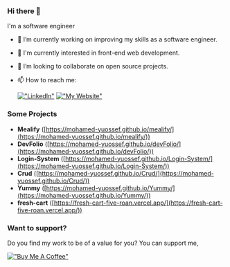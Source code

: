 ### Hi there 👋

I'm a software engineer  

- 🔭 I’m currently working on improving my skills as a software engineer.
- 🌱 I'm currently interested in front-end web development.
- 👯 I’m looking to collaborate on open source projects.

- 📫 How to reach me:

  [!["LinkedIn"](https://img.shields.io/badge/LinkedIn-blue?style=flat&logo=linkedin&labelColor=blue)](https://www.linkedin.com/in/mohamed-youssef-6084a3254/)
  [!["My Website"](https://img.shields.io/badge/MyPortfolio-orange)](https://my-portfolio-seven-bice-40.vercel.app/)

### Some Projects
- **Mealify**  ([https://mohamed-yuossef.github.io/mealify/](https://mohamed-yuossef.github.io/mealify/)) 
- **DevFolio** ([https://mohamed-yuossef.github.io/devFolio/](https://mohamed-yuossef.github.io/devFolio/))
- **Login-System** ([https://mohamed-yuossef.github.io/Login-System/](https://mohamed-yuossef.github.io/Login-System/))
- **Crud** ([https://mohamed-yuossef.github.io/Crud/](https://mohamed-yuossef.github.io/Crud/)) 
- **Yummy** ([https://mohamed-yuossef.github.io/Yummy/](https://mohamed-yuossef.github.io/Yummy/))
- **fresh-cart** ([https://fresh-cart-five-roan.vercel.app/](https://fresh-cart-five-roan.vercel.app/))


### Want to support?
 
Do you find my work to be of a value for you?
You can support me,

[!["Buy Me A Coffee"](https://www.buymeacoffee.com/assets/img/custom_images/orange_img.png)](https://my-portfolio-okok.vercel.app/)
